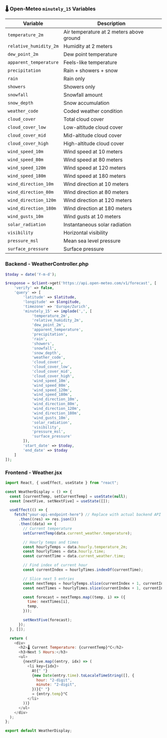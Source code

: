 ### 🌡️ Open-Meteo `minutely_15` Variables

| Variable               | Description                              |
| ---------------------- | ---------------------------------------- |
| `temperature_2m`       | Air temperature at 2 meters above ground |
| `relative_humidity_2m` | Humidity at 2 meters                     |
| `dew_point_2m`         | Dew point temperature                    |
| `apparent_temperature` | Feels-like temperature                   |
| `precipitation`        | Rain + showers + snow                    |
| `rain`                 | Rain only                                |
| `showers`              | Showers only                             |
| `snowfall`             | Snowfall amount                          |
| `snow_depth`           | Snow accumulation                        |
| `weather_code`         | Coded weather condition                  |
| `cloud_cover`          | Total cloud cover                        |
| `cloud_cover_low`      | Low-altitude cloud cover                 |
| `cloud_cover_mid`      | Mid-altitude cloud cover                 |
| `cloud_cover_high`     | High-altitude cloud cover                |
| `wind_speed_10m`       | Wind speed at 10 meters                  |
| `wind_speed_80m`       | Wind speed at 80 meters                  |
| `wind_speed_120m`      | Wind speed at 120 meters                 |
| `wind_speed_180m`      | Wind speed at 180 meters                 |
| `wind_direction_10m`   | Wind direction at 10 meters              |
| `wind_direction_80m`   | Wind direction at 80 meters              |
| `wind_direction_120m`  | Wind direction at 120 meters             |
| `wind_direction_180m`  | Wind direction at 180 meters             |
| `wind_gusts_10m`       | Wind gusts at 10 meters                  |
| `solar_radiation`      | Instantaneous solar radiation            |
| `visibility`           | Horizontal visibility                    |
| `pressure_msl`         | Mean sea level pressure                  |
| `surface_pressure`     | Surface pressure                         |

### Backend - WeatherController.php

```php
$today = date('Y-m-d');

$response = $client->get('https://api.open-meteo.com/v1/forecast', [
    'verify' => false,
    'query' => [
        'latitude' => $latitude,
        'longitude' => $longitude,
        'timezone' => 'Europe/Zurich',
        'minutely_15' => implode(',', [
            'temperature_2m',
            'relative_humidity_2m',
            'dew_point_2m',
            'apparent_temperature',
            'precipitation',
            'rain',
            'showers',
            'snowfall',
            'snow_depth',
            'weather_code',
            'cloud_cover',
            'cloud_cover_low',
            'cloud_cover_mid',
            'cloud_cover_high',
            'wind_speed_10m',
            'wind_speed_80m',
            'wind_speed_120m',
            'wind_speed_180m',
            'wind_direction_10m',
            'wind_direction_80m',
            'wind_direction_120m',
            'wind_direction_180m',
            'wind_gusts_10m',
            'solar_radiation',
            'visibility',
            'pressure_msl',
            'surface_pressure'
        ]),
        'start_date' => $today,
        'end_date' => $today
    ]
]);

```

### Frontend - Weather.jsx

```js
import React, { useEffect, useState } from "react";

const WeatherDisplay = () => {
  const [currentTemp, setCurrentTemp] = useState(null);
  const [nextFive, setNextFive] = useState([]);

  useEffect(() => {
    fetch("your-api-endpoint-here") // Replace with actual backend API or Open-Meteo proxy
      .then((res) => res.json())
      .then((data) => {
        // Current temperature
        setCurrentTemp(data.current_weather.temperature);

        // Hourly temps and times
        const hourlyTemps = data.hourly.temperature_2m;
        const hourlyTimes = data.hourly.time;
        const currentTime = data.current_weather.time;

        // Find index of current hour
        const currentIndex = hourlyTimes.indexOf(currentTime);

        // Slice next 5 entries
        const nextTemps = hourlyTemps.slice(currentIndex + 1, currentIndex + 6);
        const nextTimes = hourlyTimes.slice(currentIndex + 1, currentIndex + 6);

        const forecast = nextTemps.map((temp, i) => ({
          time: nextTimes[i],
          temp,
        }));

        setNextFive(forecast);
      });
  }, []);

  return (
    <div>
      <h2>🌡️ Current Temperature: {currentTemp}°C</h2>
      <h3>Next 5 Hours:</h3>
      <ul>
        {nextFive.map((entry, idx) => (
          <li key={idx}>
            At{" "}
            {new Date(entry.time).toLocaleTimeString([], {
              hour: "2-digit",
              minute: "2-digit",
            })}{" "}
            → {entry.temp}°C
          </li>
        ))}
      </ul>
    </div>
  );
};

export default WeatherDisplay;
```
